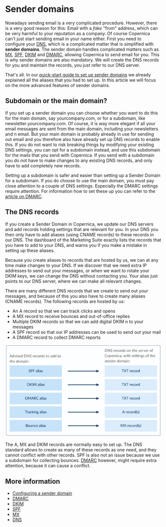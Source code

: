 # Sender domains

Nowadays sending email is a very complicated procedure. However, there is 
a very good reason for this: Email with a *fake* "from" address, which 
can be very harmful to your reputation as a company. Of course Copernica 
can't just start sending email in your name either. First you need to configure 
your [DNS](./dns), which is a complicated matter that is simplified with 
**sender domains**. The sender domain handles complicated matters such 
as [MX](./mx.md), [SPF](./spf.md), [DKIM](./dkim.md) and [DMARC](./dmarc.md), 
allowing Copernica to send email for you. This is why sender domains are 
also mandatory. We will create the DNS records for you and maintain the 
records, you just refer to our DNS server.

That's all. In our [quick-start guide to set up sender domains](./quick-sender-domain-guide.md)
we already explained all the aliases that you had to set up. In this article we
will focus on the more advanced features of sender domains.

## Subdomain or the main domain?

If you set up a sender domain you can choose whether you want to do this for the
main domain, say yourcompany.com, or for a subdomain, like newsletter.yourcompany.com.
Of course, it is way more elegant if all your email messages are sent from the
main domain, including your newsletters and n email. But your main domain 
is probably already in use for sending out email and you therefore also have already 
set up DNS records to enable this. If you do not want to risk breaking things by 
modifying your existing DNS settings, you can opt for a subdomain instead, and use 
this subdomain for the mails that you send with Copernica. If you send with a 
subdomain you do not have to make changes to any existing DNS records, and only
have to add completely new records.

Setting up a subdomain is safer and easier than setting up a Sender Domain for
a subdomain. If you do choose to use the main domain, you must pay close attention 
to a couple of DNS settings. Especially the DMARC settings require attention. 
For information how to set these up you can refer to the [article on DMARC](./dmarc).

## The DNS records

If you create a Sender Domain in Copernica, we update our DNS servers and add 
records holding settings that are relevant for you. In your DNS you 
then only have to add aliases (using CNAME records) to these records in our DNS. 
The dashboard of the Marketing Suite exactly lists the records that you have to 
add to your DNS, and warns you if you make a mistake in setting up these aliases.

Because you create aliases to records that are hosted by us, we can at any time
make changes to your DNS. If we discover that we need extra IP addresses
to send out your messages, or when we want to rotate your DKIM keys, we can change
the DNS without contacting you. Your alias just points to our DNS
server, where we can make all relevant changes.

There are many different DNS records that we create to send out your messages,
and because of this you also have to create many aliases (CNAME records). The
following records are hosted by us:

* An A record so that we can track clicks and opens
* A MX record to receive bounces and out-of-office replies
* Multiple DKIM records so that we can add digital DKIM n to your messages
* A SPF record so that our IP addresses can be used to send out your mail
* A DMARC record to collect DMARC reports

![DNS records](../images/sender-domains.png)

The A, MX and DKIM records are normally easy to set up. The DNS standard allows
to create as many of these records as one need, and they cannot conflict with 
other records. SPF is also not an issue because we use a subdomain for collecting
bounces. [DMARC](./dmarc) however, might require extra attention, because 
it can cause a conflict.

## More information

* [Configuring a sender domain](./quick-sender-domain-guide)
* [DMARC](./dmarc)
* [DKIM](./dkim)
* [SPF](./spf)
* [MX](./mx)
* [DNS](./dns)
